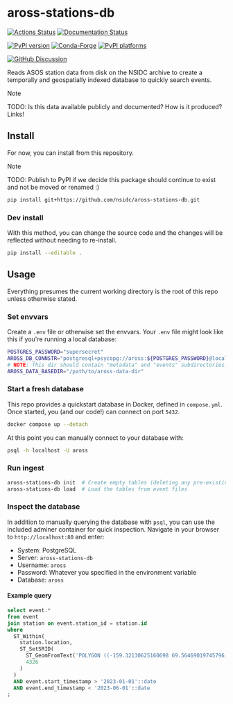 # aross-stations-db

[![Actions Status][actions-badge]][actions-link]
[![Documentation Status][rtd-badge]][rtd-link]

[![PyPI version][pypi-version]][pypi-link]
[![Conda-Forge][conda-badge]][conda-link]
[![PyPI platforms][pypi-platforms]][pypi-link]

[![GitHub Discussion][github-discussions-badge]][github-discussions-link]

Reads ASOS station data from disk on the NSIDC archive to create a temporally and
geospatially indexed database to quickly search events.

> [!NOTE]
> TODO: Is this data available publicly and documented? How is it produced? Links!


## Install

For now, you can install from this repository.

> [!NOTE]
> TODO: Publish to PyPI if we decide this package should continue to exist and not be
> moved or renamed :)

```bash
pip install git+https://github.com/nsidc/aross-stations-db.git
```


### Dev install

With this method, you can change the source code and the changes will be reflected
without needing to re-install.

```bash
pip install --editable .
```


## Usage

Everything presumes the current working directory is the root of this repo unless
otherwise stated.


### Set envvars

Create a `.env` file or otherwise set the envvars. Your `.env` file might look like this
if you're running a local database:

```bash
POSTGRES_PASSWORD="supersecret"
AROSS_DB_CONNSTR="postgresql+psycopg://aross:${POSTGRES_PASSWORD}@localhost:5432/aross"
# NOTE: This dir should contain "metadata" and "events" subdirectories:
AROSS_DATA_BASEDIR="/path/to/aross-data-dir"
```


### Start a fresh database

This repo provides a quickstart database in Docker, defined in `compose.yml`. Once
started, you (and our code!) can connect on port `5432`.

```bash
docker compose up --detach
```

At this point you can manually connect to your database with:

```bash
psql -h localhost -U aross
```


### Run ingest

```bash
aross-stations-db init  # Create empty tables (deleting any pre-existing ones)
aross-stations-db load  # Load the tables from event files
```


### Inspect the database

In addition to manually querying the database with `psql`, you can use the included
adminer container for quick inspection. Navigate in your browser to
`http://localhost:80` and enter:

* System: PostgreSQL
* Server: `aross-stations-db`
* Username: `aross`
* Password: Whatever you specified in the environment variable
* Database: `aross`


#### Example query

```sql
select event.*
from event
join station on event.station_id = station.id
where
  ST_Within(
    station.location,
    ST_SetSRID(
      ST_GeomFromText('POLYGON ((-159.32130625160698 69.56469019745796, -159.32130625160698 68.08208920517862, -150.17196253090276 68.08208920517862, -150.17196253090276 69.56469019745796, -159.32130625160698 69.56469019745796))'),
      4326
    )
  )
  AND event.start_timestamp > '2023-01-01'::date
  AND event.end_timestamp < '2023-06-01'::date
;
```


<!-- prettier-ignore-start -->
[actions-badge]:            https://github.com/nsidc/aross-stations-db/workflows/CI/badge.svg
[actions-link]:             https://github.com/nsidc/aross-stations-db/actions
[conda-badge]:              https://img.shields.io/conda/vn/conda-forge/aross-stations-db
[conda-link]:               https://github.com/conda-forge/aross-stations-db-feedstock
[github-discussions-badge]: https://img.shields.io/static/v1?label=Discussions&message=Ask&color=blue&logo=github
[github-discussions-link]:  https://github.com/nsidc/aross-stations-db/discussions
[pypi-link]:                https://pypi.org/project/aross-stations-db/
[pypi-platforms]:           https://img.shields.io/pypi/pyversions/aross-stations-db
[pypi-version]:             https://img.shields.io/pypi/v/aross-stations-db
[rtd-badge]:                https://readthedocs.org/projects/aross-stations-db/badge/?version=latest
[rtd-link]:                 https://aross-stations-db.readthedocs.io/en/latest/?badge=latest
<!-- prettier-ignore-end -->
